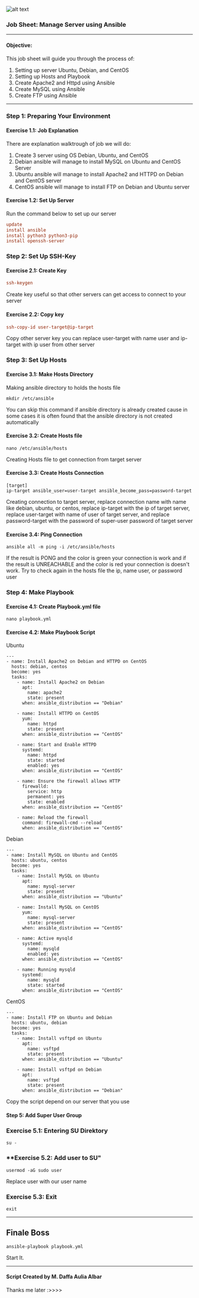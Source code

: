 ![alt text](https://github.com/Daffalbar/remote-3server-using-ansible/blob/main/Gambar.png?raw=true)

### **Job Sheet: Manage Server using Ansible**

---

#### **Objective:**
This job sheet will guide you through the process of:
1. Setting up server Ubuntu, Debian, and CentOS
2. Setting up Hosts and Playbook
3. Create Apache2 and Httpd using Ansible
4. Create MySQL using Ansible
5. Create FTP using Ansible

---

### **Step 1: Preparing Your Environment**

#### **Exercise 1.1: Job Explanation**

There are explanation walktrough of job we will do:
1. Create 3 server using OS Debian, Ubuntu, and CentOS
2. Debian ansible will manage to install MySQL on Ubuntu and CentOS Server
3. Ubuntu ansible will manage to install Apache2 and HTTPD on Debian and CentOS server
4. CentOS ansible will manage to install FTP on Debian and Ubuntu server

#### **Exercise 1.2: Set Up Server**

Run the command below to set up our server
```ini
update
install ansible
install python3 python3-pip
install openssh-server
```

### **Step 2: Set Up SSH-Key**

#### **Exercise 2.1: Create Key**
```ini
ssh-keygen
```
Create key useful so that other servers can get access to connect to your server

#### **Exercise 2.2: Copy key**
```ini
ssh-copy-id user-target@ip-target
```
Copy other server key you can replace user-target with name user and ip-target with ip user from other server

### **Step 3: Set Up Hosts**

#### **Exercise 3.1: Make Hosts Directory**
Making ansible directory to holds the hosts file
```
mkdir /etc/ansible
```
You can skip this command if ansible directory is already created cause in some cases it is often found that the ansible directory is not created automatically

#### **Exercise 3.2: Create Hosts file**
```
nano /etc/ansible/hosts
```
Creating Hosts file to get connection from target server

#### **Exercise 3.3: Create Hosts Connection**
```
[target]
ip-target ansible_user=user-target ansible_become_pass=password-target
```
Creating connection to target server, replace connection name with name like debian, ubuntu, or centos, replace ip-target with the ip of target server, replace user-target with name of user of target server, and replace password-target with the password of super-user password of target server

#### **Exercise 3.4: Ping Connection**
```
ansible all -m ping -i /etc/ansible/hosts
```
If the result is PONG and the color is green your connection is work and if the result is UNREACHABLE and the color is red your connection is doesn't work. Try to check again in the hosts file the ip, name user, or password user

### **Step 4: Make Playbook**
#### **Exercise 4.1: Create Playbook.yml file**
```
nano playbook.yml
```
#### **Exercise 4.2: Make Playbook Script**
Ubuntu
```
---
- name: Install Apache2 on Debian and HTTPD on CentOS
  hosts: debian, centos
  become: yes
  tasks:
    - name: Install Apache2 on Debian
      apt:
        name: apache2
        state: present
      when: ansible_distribution == "Debian"

    - name: Install HTTPD on CentOS
      yum:
        name: httpd
        state: present
      when: ansible_distribution == "CentOS"
    
    - name: Start and Enable HTTPD
      systemd:
        name: httpd
        state: started
        enabled: yes
      when: ansible_distribution == "CentOS"

    - name: Ensure the firewall allows HTTP
      firewalld:
        service: http
        permanent: yes
        state: enabled
      when: ansible_distribution == "CentOS"

    - name: Reload the firewall
      command: firewall-cmd --reload
      when: ansible_distribution == "CentOS"
```
Debian
```
---
- name: Install MySQL on Ubuntu and CentOS
  hosts: ubuntu, centos
  become: yes
  tasks:
    - name: Install MySQL on Ubuntu
      apt:
        name: mysql-server
        state: present
      when: ansible_distribution == "Ubuntu"

    - name: Install MySQL on CentOS
      yum:
        name: mysql-server
        state: present
      when: ansible_distribution == "CentOS"

    - name: Active mysqld
      systemd:
        name: mysqld
        enabled: yes
      when: ansible_distribution == "CentOS"

    - name: Running mysqld
      systemd:
        name: mysqld
        state: started
      when: ansible_distribution == "CentOS"
```
CentOS
```
---
- name: Install FTP on Ubuntu and Debian
  hosts: ubuntu, debian
  become: yes
  tasks:
    - name: Install vsftpd on Ubuntu
      apt:
        name: vsftpd
        state: present
      when: ansible_distribution == "Ubuntu"

    - name: Install vsftpd on Debian
      apt:
        name: vsftpd
        state: present
      when: ansible_distribution == "Debian"
```
Copy the script depend on our server that you use

#### **Step 5: Add Super User Group**
### **Exercise 5.1: Entering SU Direktory**
```
su -
```
### **Exercise 5.2: Add user to SU"
```
usermod -aG sudo user
```
Replace user with our user name
### **Exercise 5.3: Exit**
```
exit
```

---

## **Finale Boss**
```
ansible-playbook playbook.yml
```
Start It.

---

#### **Script Created by M. Daffa Aulia Albar**
Thanks me later :>>>>

